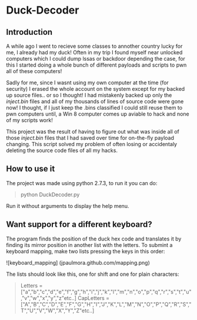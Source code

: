 # Duck-Decoder

## Introduction

A while ago I went to recieve some classes to annother country lucky for me, I already had my duck! Often in my trip
I found myself near unlocked computers which I could dump lssas or backdoor depending the case, for this I started doing a whole bunch of different payloads and scripts to pwn all of these computers!

Sadly for me, since I wasnt using my own computer at the time (for security) I erased the whole account on the system except for my backed up source files.. or so I thought! I had mistakenly backed up only the *inject.bin* files and all of my thousands of lines of source code were gone now! I thought, if I just keep the .bins classified I could still reuse them to pwn computers until, a Win 8 computer comes up aviable to hack and none of my scripts work!

This project was the result of having to figure out what was inside all of those *inject.bin* files that I had saved over time for on-the-fly payload changing. This script solved my problem of often losing or accidentaly deleting the source code files of all my hacks.

## How to use it

The project was made using python 2.7.3, to run it you can do:

> python DuckDecoder.py 

Run it without arguments to display the help menu.

## Want support for a different keyboard?

The program finds the position of the duck hex code and translates it by finding its mirror position in another
list with the letters. To submint a keyboard mapping, make two lists pressing the keys in this order:

![keyboard_mapping] (jpaulmora.github.com/mapping.png)

The lists should look like this, one for shift and one for plain characters:

> Letters = ["a","b","c","d","e","f","g","h","i","j","k","l","m","n","o","p","q","r","s","t","u","v","w","x","y","z"etc..]
> CapLetters = ["A","B","C","D","E","F","G","H","I","J","K","L","M","N","O","P","Q","R","S","T","U","V","W","X","Y","Z"etc..]


